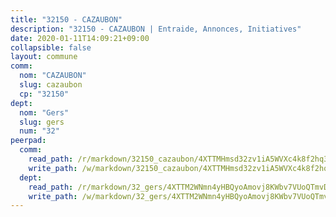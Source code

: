 ```yaml
---
title: "32150 - CAZAUBON"
description: "32150 - CAZAUBON | Entraide, Annonces, Initiatives"
date: 2020-01-11T14:09:21+09:00
collapsible: false
layout: commune
comm:
  nom: "CAZAUBON"
  slug: cazaubon
  cp: "32150"
dept:
  nom: "Gers"
  slug: gers
  num: "32"
peerpad:
  comm:
    read_path: /r/markdown/32150_cazaubon/4XTTMHmsd32zv1iA5WVXc4k8f2hq3wJNAJodySkfVKTm2mFn1
    write_path: /w/markdown/32150_cazaubon/4XTTMHmsd32zv1iA5WVXc4k8f2hq3wJNAJodySkfVKTm2mFn1-K3TgTgG29m3y9B3ThabfibQNGA9xaZoJnqqNsTwiG22KhtuoQtYr3QcNkU8uR2EXoV4qSWa4ogqha9LjEVdCm2f8EZoeydn318PEpGFkWe84Tz9fSoZvS57HWW9P6YFXNN3VE58m
  dept:
    read_path: /r/markdown/32_gers/4XTTM2WNmn4yHBQyoAmovj8KWbv7VUoQTmvDpdT3o124AgWEe
    write_path: /w/markdown/32_gers/4XTTM2WNmn4yHBQyoAmovj8KWbv7VUoQTmvDpdT3o124AgWEe-K3TgUpYJfQLfW5uoLbdwErZNx29AEkCAso1EvCZzqaD3z7aQWWvGchjPJifpsj2b2MrnxAXUWCQXyv6K9rEMDPiEmuqTRE8ziuYLh1MUbtQUwwoYxV2abqSdJr66fFRHJZtY62y8
---
```


